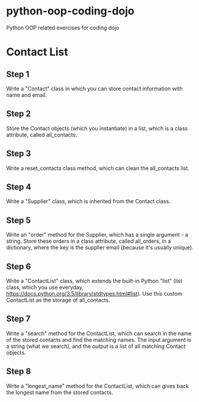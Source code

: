 # python-oop-coding-dojo

Python OOP related exercises for coding dojo

# Contact List

## Step 1

Write a "Contact" class in which you can store contact information with name and email.

## Step 2

Store the Contact objects (which you instantiate) in a list, which is a class attribute, called all_contacts.

## Step 3

Write a reset_contacts class method, which can clean the all_contacts list.

## Step 4

Write a "Supplier" class, which is inherited from the Contact class.

## Step 5

Write an "order" method for the Supplier, which has a single argument - a string.
Store these orders in a class attribute, called all_orders, in a dictionary, where the key is the supplier email (because it's usually unique).

## Step 6

Write a "ContactList" class, which extends the built-in Python "list" (list class, which you use everyday, https://docs.python.org/3.5/library/stdtypes.html#list).
Use this custom ContactList as the storage of all_contacts.

## Step 7

Write a "search" method for the ContactList, which can search in the name of the stored contacts and find the matching names. The input argument is a string (what we search), and the output is a list of all matching Contact objects.

## Step 8

Write a "longest_name" method for the ContactList, which can gives back the longest name from the stored contacts.
